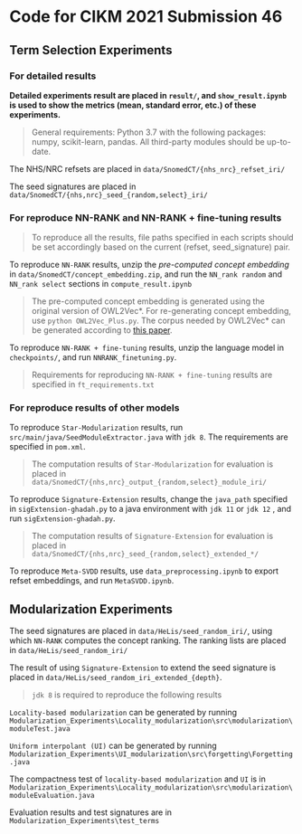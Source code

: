 # Code for CIKM 2021 Submission 46

## Term Selection Experiments

### For detailed results

**Detailed experiments result are placed in `result/`, and `show_result.ipynb` is used to show the metrics (mean, standard error, etc.) of these experiments.**

> General requirements: Python 3.7 with the following packages: numpy, scikit-learn, pandas. All third-party modules should be up-to-date.

The NHS/NRC refsets are placed in `data/SnomedCT/{nhs_nrc}_refset_iri/`

The seed signatures are placed in `data/SnomedCT/{nhs,nrc}_seed_{random,select}_iri/`

### For reproduce NN-RANK and NN-RANK  + fine-tuning results

> To reproduce all the results, file paths specified in each scripts should be set accordingly based on the current (refset, seed_signature) pair.

To reproduce `NN-RANK` results, unzip the *pre-computed concept embedding* in `data/SnomedCT/concept_embedding.zip`, and run the `NN_rank random` and `NN_rank select` sections in `compute_result.ipynb`

> The pre-computed concept embedding is generated using the original version of OWL2Vec\*. For re-generating concept embedding,  use `python OWL2Vec_Plus.py`.  The corpus needed by OWL2Vec\* can be generated according to [this paper](https://arxiv.org/pdf/2009.14654.pdf).

To reproduce `NN-RANK + fine-tuning` results, unzip the language model in `checkpoints/`, and run `NNRANK_finetuning.py`.

> Requirements for reproducing `NN-RANK + fine-tuning` results are specified in `ft_requirements.txt`

### For reproduce results of other models

To reproduce `Star-Modularization` results, run `src/main/java/SeedModuleExtractor.java` with `jdk 8`.  The requirements are specified in `pom.xml`.

> The computation results of `Star-Modularization` for evaluation is placed in `data/SnomedCT/{nhs,nrc}_output_{random,select}_module_iri/`

To reproduce `Signature-Extension` results, change the `java_path` specified in `sigExtension-ghadah.py` to a java environment with `jdk 11` or `jdk 12` , and run `sigExtension-ghadah.py`.

> The computation results of `Signature-Extension` for evaluation is placed in `data/SnomedCT/{nhs,nrc}_seed_{random,select}_extended_*/`

To reproduce `Meta-SVDD` results, use `data_preprocessing.ipynb` to export refset embeddings, and run `MetaSVDD.ipynb`.

## Modularization Experiments

The seed signatures are placed in `data/HeLis/seed_random_iri/`, using which `NN-RANK` computes the concept ranking. The ranking lists are placed in `data/HeLis/seed_random_iri/`

The result of using `Signature-Extension` to extend the seed signature is placed in `data/HeLis/seed_random_iri_extended_{depth}`.

> `jdk 8` is required to reproduce the following results

`Locality-based modularization` can be generated by running `Modularization_Experiments\Locality_modularization\src\modularization\moduleTest.java` 

`Uniform interpolant (UI)` can be generated by running `Modularization_Experiments\UI_modularization\src\forgetting\Forgetting.java`

The compactness test of `locality-based modularization` and `UI` is in `Modularization_Experiments\Locality_modularization\src\modularization\moduleEvaluation.java`

Evaluation results and test signatures are in `Modularization_Experiments\test_terms`
